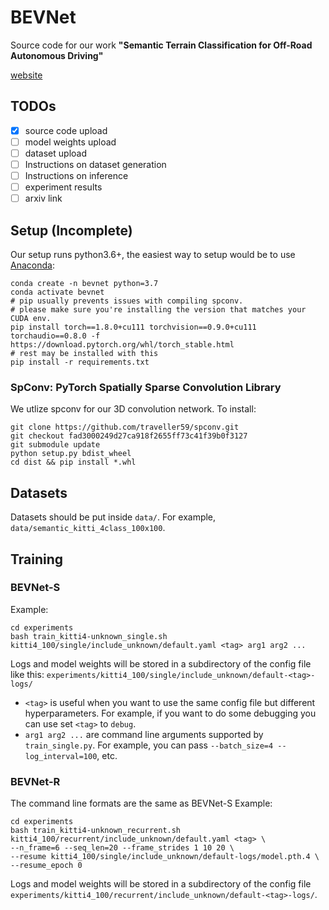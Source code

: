 # BEVNet

Source code for our work **"Semantic Terrain Classification for Off-Road Autonomous Driving"**

[website](https://sites.google.com/view/terrain-traversability/home)


## TODOs
- [x] source code upload
- [ ] model weights upload
- [ ] dataset upload
- [ ] Instructions on dataset generation
- [ ] Instructions on inference
- [ ] experiment results
- [ ] arxiv link

## Setup (Incomplete)

Our setup runs python3.6+, the easiest way to setup would be to use [Anaconda](https://www.anaconda.com/):
```
conda create -n bevnet python=3.7
conda activate bevnet
# pip usually prevents issues with compiling spconv.
# please make sure you're installing the version that matches your CUDA env.
pip install torch==1.8.0+cu111 torchvision==0.9.0+cu111 torchaudio==0.8.0 -f https://download.pytorch.org/whl/torch_stable.html
# rest may be installed with this
pip install -r requirements.txt
```

### SpConv: PyTorch Spatially Sparse Convolution Library
We utlize spconv for our 3D convolution network. To install:
```
git clone https://github.com/traveller59/spconv.git
git checkout fad3000249d27ca918f2655ff73c41f39b0f3127
git submodule update
python setup.py bdist_wheel
cd dist && pip install *.whl
```

## Datasets
Datasets should be put inside `data/`. For example, `data/semantic_kitti_4class_100x100`.

## Training

### BEVNet-S
Example:
```
cd experiments
bash train_kitti4-unknown_single.sh kitti4_100/single/include_unknown/default.yaml <tag> arg1 arg2 ...
```
Logs and model weights will be stored in a subdirectory of the config file like this: 
`experiments/kitti4_100/single/include_unknown/default-<tag>-logs/`
* `<tag>` is useful when you want to use the same config file but different hyperparameters. For example, if you
  want to do some debugging you can use set `<tag>` to `debug`.
* `arg1 arg2 ...` are command line arguments supported by `train_single.py`. For example, you can pass 
  `--batch_size=4 --log_interval=100`, etc.


### BEVNet-R
The command line formats are the same as BEVNet-S
Example:
```
cd experiments
bash train_kitti4-unknown_recurrent.sh kitti4_100/recurrent/include_unknown/default.yaml <tag> \
--n_frame=6 --seq_len=20 --frame_strides 1 10 20 \
--resume kitti4_100/single/include_unknown/default-logs/model.pth.4 \
--resume_epoch 0
```
Logs and model weights will be stored in a subdirectory of the config file 
`experiments/kitti4_100/recurrent/include_unknown/default-<tag>-logs/`.
